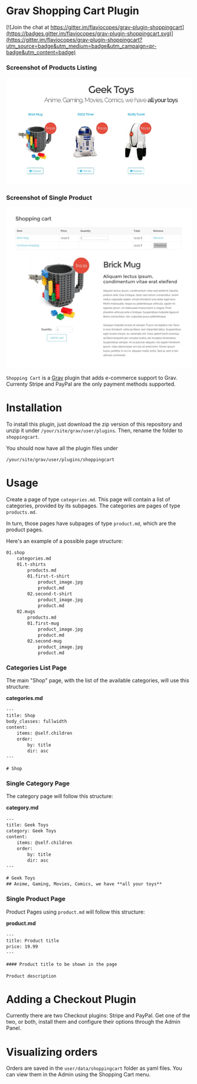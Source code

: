 # Grav Shopping Cart Plugin

[![Join the chat at https://gitter.im/flaviocopes/grav-plugin-shoppingcart](https://badges.gitter.im/flaviocopes/grav-plugin-shoppingcart.svg)](https://gitter.im/flaviocopes/grav-plugin-shoppingcart?utm_source=badge&utm_medium=badge&utm_campaign=pr-badge&utm_content=badge)

### Screenshot of Products Listing

![Screenshot](assets/screenshot1.jpg)

### Screenshot of Single Product

![Screenshot](assets/screenshot2.jpg)

`Shopping Cart` is a [Grav](http://github.com/getgrav/grav) plugin that adds e-commerce support to Grav. Currenty Stripe and PayPal are the only payment methods supported.

# Installation

To install this plugin, just download the zip version of this repository and unzip it under `/your/site/grav/user/plugins`. Then, rename the folder to `shoppingcart`.

You should now have all the plugin files under

	/your/site/grav/user/plugins/shoppingcart

# Usage

Create a page of type `categories.md`. This page will contain a list of categories, provided by its subpages.
The categories are pages of type `products.md`.

In turn, those pages have subpages of type `product.md`, which are the product pages.

Here's an example of a possible page structure:

```
01.shop
	categories.md
	01.t-shirts
		products.md
		01.first-t-shirt
			product_image.jpg
			product.md
		02.second-t-shirt
			product_image.jpg
			product.md
	02.mugs
		products.md
		01.first-mug
			product_image.jpg
			product.md
		02.second-mug
			product_image.jpg
			product.md
```

### Categories List Page

The main "Shop" page, with the list of the available categories, will use this structure:

**categories.md**

```
---
title: Shop
body_classes: fullwidth
content:
    items: @self.children
    order:
        by: title
        dir: asc
---

# Shop
```

### Single Category Page

The category page will follow this structure:

**category.md**

```
---
title: Geek Toys
category: Geek Toys
content:
    items: @self.children
    order:
        by: title
        dir: asc
---

# Geek Toys
## Anime, Gaming, Movies, Comics, we have **all your toys**
```

### Single Product Page

Product Pages using `product.md` will follow this structure:

**product.md**

```
---
title: Product title
price: 19.99
---

#### Product title to be shown in the page

Product description
```

# Adding a Checkout Plugin

Currently there are two Checkout plugins: Stripe and PayPal. Get one of the two, or both, install them and configure their options through the Admin Panel.

# Visualizing orders

Orders are saved in the `user/data/shoppingcart` folder as yaml files. You can view them in the Admin using the Shopping Cart menu.

